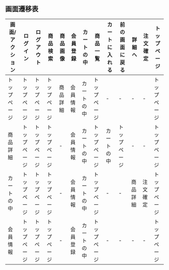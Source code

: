 ## 画面遷移表

|画面/アクション|ログイン|ログアウト|商品検索|商品画像|会員登録|カートの中|商品一覧|カートに入れる|前の画面に戻る|詳細へ|注文確定|トップページ|
|--------------|-------|---------|--------|------|--------|---------|-------|-------------|-------------|-----|-------|-----------|
|トップページ|トップページ|トップページ|トップページ|商品詳細|会員情報|カートの中|トップページ|-|-|-|-|トップページ|
|商品詳細|トップページ|トップページ|トップページ|-|会員情報|カートの中|トップページ|カートの中|トップページ|-|-|トップページ|
|カートの中|トップページ|トップページ|トップページ|-|会員情報|カートの中|トップページ|-|-|商品詳細|注文確定|トップページ|
|会員情報|トップページ|トップページ|トップページ|-|会員登録|カートの中|トップページ|-|-|-|-|トップページ|

